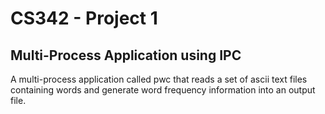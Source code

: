 # CS342 - Project 1
## Multi-Process Application using IPC
A multi-process application called pwc that reads a set of ascii text 
files containing words and generate word frequency information into 
an output file. 
